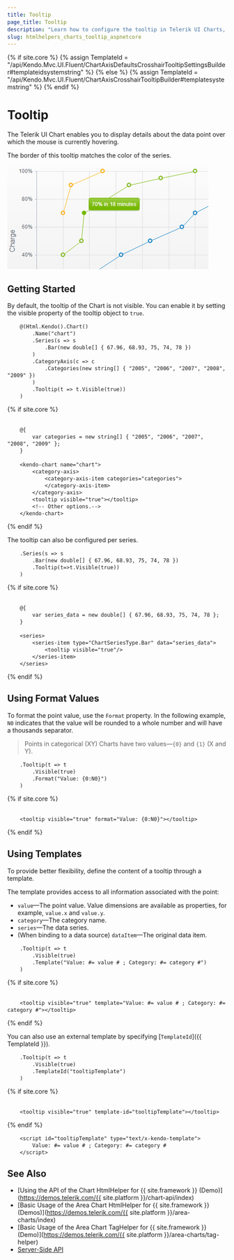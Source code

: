 ```yaml
---
title: Tooltip
page_title: Tooltip
description: "Learn how to configure the tooltip in Telerik UI Charts, make it visible, and set its properties depending on your preferences."
slug: htmlhelpers_charts_tooltip_aspnetcore
---
```

{% if site.core %}
    {% assign TemplateId = "/api/Kendo.Mvc.UI.Fluent/ChartAxisDefaultsCrosshairTooltipSettingsBuilder#templateidsystemstring" %}
{% else %}
    {% assign TemplateId = "/api/Kendo.Mvc.UI.Fluent/ChartAxisCrosshairTooltipBuilder#templatesystemstring" %}
{% endif %}

# Tooltip

The Telerik UI Chart enables you to display details about the data point over which the mouse is currently hovering.

The border of this tooltip matches the color of the series.

![{{ site.product_short }} The Chart tooltip](../images/chart-tooltip.png)

## Getting Started

By default, the tooltip of the Chart is not visible. You can enable it by setting the visible property of the tooltip object to `true`.

```HtmlHelper
    @(Html.Kendo().Chart()
        .Name("chart")
        .Series(s => s
            .Bar(new double[] { 67.96, 68.93, 75, 74, 78 })
        )
        .CategoryAxis(c => c
            .Categories(new string[] { "2005", "2006", "2007", "2008", "2009" })
        )
        .Tooltip(t => t.Visible(true))
    )
```
{% if site.core %}
```TagHelper

    @{
        var categories = new string[] { "2005", "2006", "2007", "2008", "2009" };
    }

    <kendo-chart name="chart">
        <category-axis>
            <category-axis-item categories="categories">
            </category-axis-item>
        </category-axis>
        <tooltip visible="true"></tooltip>
        <!-- Other options.-->
    </kendo-chart>

```
{% endif %}

The tooltip can also be configured per series.

```HtmlHelper
    .Series(s => s
        .Bar(new double[] { 67.96, 68.93, 75, 74, 78 })
        .Tooltip(t=>t.Visible(true))
    )
```
{% if site.core %}
```TagHelper

    @{
        var series_data = new double[] { 67.96, 68.93, 75, 74, 78 };
    }

    <series>
        <series-item type="ChartSeriesType.Bar" data="series_data">
            <tooltip visible="true"/>
        </series-item>
    </series>

```
{% endif %}

## Using Format Values

To format the point value, use the `Format` property. In the following example, `N0` indicates that the value will be rounded to a whole number and will have a thousands separator.

> Points in categorical (XY) Charts have two values&mdash;`{0}` and `{1}` (X and Y).

```HtmlHelper
    .Tooltip(t => t
        .Visible(true)
        .Format("Value: {0:N0}")
    )
```
{% if site.core %}
```TagHelper

    <tooltip visible="true" format="Value: {0:N0}"></tooltip>

```
{% endif %}

## Using Templates

To provide better flexibility, define the content of a tooltip through a template.

The template provides access to all information associated with the point:

* `value`&mdash;The point value. Value dimensions are available as properties, for example, `value.x` and `value.y`.
* `category`&mdash;The category name.
* `series`&mdash;The data series.
* (When binding to a data source) `dataItem`&mdash;The original data item.

```HtmlHelper
    .Tooltip(t => t
        .Visible(true)
        .Template("Value: #= value # ; Category: #= category #")
    )
```
{% if site.core %}
```TagHelper

    <tooltip visible="true" template="Value: #= value # ; Category: #= category #"></tooltip>

```
{% endif %}

You can also use an external template by specifying [`TemplateId`]({{ TemplateId }}).

```HtmlHelper
    .Tooltip(t => t
        .Visible(true)
        .TemplateId("tooltipTemplate")
    )
```
{% if site.core %}
```TagHelper

    <tooltip visible="true" template-id="tooltipTemplate"></tooltip>

```
{% endif %}

```Template
    <script id="tooltipTemplate" type="text/x-kendo-template">
        Value: #= value # ; Category: #= category #
    </script>
```


## See Also

* [Using the API of the Chart HtmlHelper for {{ site.framework }} (Demo)](https://demos.telerik.com/{{ site.platform }}/chart-api/index)
* [Basic Usage of the Area Chart HtmlHelper for {{ site.framework }} (Demos)](https://demos.telerik.com/{{ site.platform }}/area-charts/index)
* [Basic Usage of the Area Chart TagHelper for {{ site.framework }} (Demo)](https://demos.telerik.com/{{ site.platform }}/area-charts/tag-helper)
* [Server-Side API](/api/chart)
